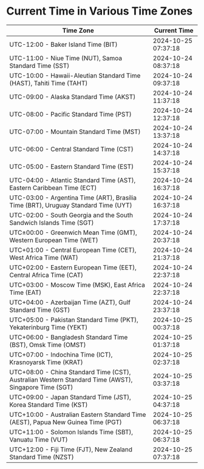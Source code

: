 # Current Time in Various Time Zones

| Time Zone | Current Time |
|-----------|--------------|
| UTC-12:00 - Baker Island Time (BIT) | 2024-10-25 07:37:18 |
| UTC-11:00 - Niue Time (NUT), Samoa Standard Time (SST) | 2024-10-24 08:37:18 |
| UTC-10:00 - Hawaii-Aleutian Standard Time (HAST), Tahiti Time (TAHT) | 2024-10-24 09:37:18 |
| UTC-09:00 - Alaska Standard Time (AKST) | 2024-10-24 11:37:18 |
| UTC-08:00 - Pacific Standard Time (PST) | 2024-10-24 12:37:18 |
| UTC-07:00 - Mountain Standard Time (MST) | 2024-10-24 13:37:18 |
| UTC-06:00 - Central Standard Time (CST) | 2024-10-24 14:37:18 |
| UTC-05:00 - Eastern Standard Time (EST) | 2024-10-24 15:37:18 |
| UTC-04:00 - Atlantic Standard Time (AST), Eastern Caribbean Time (ECT) | 2024-10-24 16:37:18 |
| UTC-03:00 - Argentina Time (ART), Brasília Time (BRT), Uruguay Standard Time (UYT) | 2024-10-24 16:37:18 |
| UTC-02:00 - South Georgia and the South Sandwich Islands Time (SGT) | 2024-10-24 17:37:18 |
| UTC±00:00 - Greenwich Mean Time (GMT), Western European Time (WET) | 2024-10-24 20:37:18 |
| UTC+01:00 - Central European Time (CET), West Africa Time (WAT) | 2024-10-24 21:37:18 |
| UTC+02:00 - Eastern European Time (EET), Central Africa Time (CAT) | 2024-10-24 22:37:18 |
| UTC+03:00 - Moscow Time (MSK), East Africa Time (EAT) | 2024-10-24 22:37:18 |
| UTC+04:00 - Azerbaijan Time (AZT), Gulf Standard Time (GST) | 2024-10-24 23:37:18 |
| UTC+05:00 - Pakistan Standard Time (PKT), Yekaterinburg Time (YEKT) | 2024-10-25 00:37:18 |
| UTC+06:00 - Bangladesh Standard Time (BST), Omsk Time (OMST) | 2024-10-25 01:37:18 |
| UTC+07:00 - Indochina Time (ICT), Krasnoyarsk Time (KRAT) | 2024-10-25 02:37:18 |
| UTC+08:00 - China Standard Time (CST), Australian Western Standard Time (AWST), Singapore Time (SGT) | 2024-10-25 03:37:18 |
| UTC+09:00 - Japan Standard Time (JST), Korea Standard Time (KST) | 2024-10-25 04:37:18 |
| UTC+10:00 - Australian Eastern Standard Time (AEST), Papua New Guinea Time (PGT) | 2024-10-25 06:37:18 |
| UTC+11:00 - Solomon Islands Time (SBT), Vanuatu Time (VUT) | 2024-10-25 06:37:18 |
| UTC+12:00 - Fiji Time (FJT), New Zealand Standard Time (NZST) | 2024-10-25 07:37:18 |
